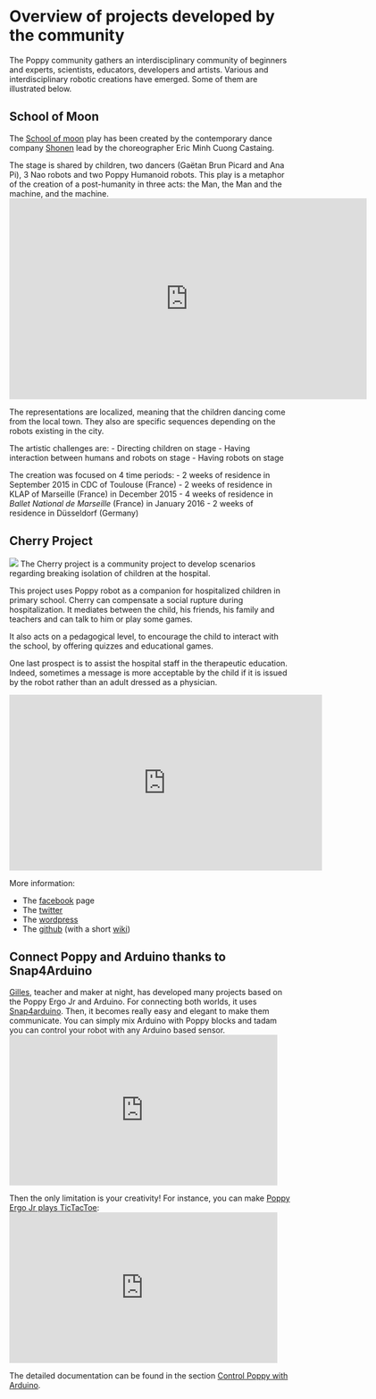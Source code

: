 # Overview of projects developed by the community

The Poppy community gathers an interdisciplinary community of beginners and experts, scientists, educators, developers and artists. Various and interdisciplinary robotic creations have emerged. Some of them are illustrated below.

## School of Moon

The [School of moon](http://shonen.info/schoolofmoon/) play has been created by the contemporary dance company [Shonen](http://shonen.info) lead by the choreographer Eric Minh Cuong Castaing.

The stage is shared by children, two dancers (Gaëtan Brun Picard and Ana Pi), 3 Nao robots and two Poppy Humanoid robots. This play is a metaphor of the creation of a post-humanity in three acts: the Man, the Man and the machine, and the machine. <iframe src="http://player.vimeo.com/video/149653064" width="640" height="360" frameborder="0" webkitallowfullscreen mozallowfullscreen allowfullscreen mark="crwd-mark"></iframe> 

The representations are localized, meaning that the children dancing come from the local town. They also are specific sequences depending on the robots existing in the city.

The artistic challenges are: - Directing children on stage - Having interaction between humans and robots on stage - Having robots on stage

The creation was focused on 4 time periods: - 2 weeks of residence in September 2015 in CDC of Toulouse (France) - 2 weeks of residence in KLAP of Marseille (France) in December 2015 - 4 weeks of residence in *Ballet National de Marseille* (France) in January 2016 - 2 weeks of residence in Düsseldorf (Germany)

## Cherry Project

![](../img/cherry.png) The Cherry project is a community project to develop scenarios regarding breaking isolation of children at the hospital.

This project uses Poppy robot as a companion for hospitalized children in primary school. Cherry can compensate a social rupture during hospitalization. It mediates between the child, his friends, his family and teachers and can talk to him or play some games.

It also acts on a pedagogical level, to encourage the child to interact with the school, by offering quizzes and educational games.

One last prospect is to assist the hospital staff in the therapeutic education. Indeed, sometimes a message is more acceptable by the child if it is issued by the robot rather than an adult dressed as a physician.

<div style="text-align: center;">
  <iframe width="560" height="315" src="https://www.youtube.com/embed/URB1kDDScfM" frameborder="0" allowfullscreen></iframe>
</div>

More information:

* The [facebook](https://www.facebook.com/projetcherry/?ref=ts&fref=ts) page
* The [twitter](https://twitter.com/projetcherry)
* The [wordpress](https://projetcherry.wordpress.com/)
* The [github](https://github.com/Cherry-project) (with a short [wiki](https://github.com/Cherry-project/wiki/wiki))

## Connect Poppy and Arduino thanks to Snap4Arduino

[Gilles](https://forum.poppy-project.org/users/gilles_lassus/), teacher and maker at night, has developed many projects based on the Poppy Ergo Jr and Arduino. For connecting both worlds, it uses [Snap4arduino](http://s4a.cat/snap/). Then, it becomes really easy and elegant to make them communicate. You can simply mix Arduino with Poppy blocks and tadam you can control your robot with any Arduino based sensor. <iframe width="480" height="270" src="https://www.youtube.com/embed/FGKFoUICByE" frameborder="0" allowfullscreen mark="crwd-mark"></iframe> 

Then the only limitation is your creativity! For instance, you can make [Poppy Ergo Jr plays TicTacToe](https://www.youtube.com/embed/usDAgvcEXJA): <iframe width="480" height="270" src="https://www.youtube.com/embed/usDAgvcEXJA" frameborder="0" allowfullscreen mark="crwd-mark"></iframe> 

The detailed documentation can be found in the section [Control Poppy with Arduino](#contrôler-poppy-avec-un-arduino-via-snap4arduino).